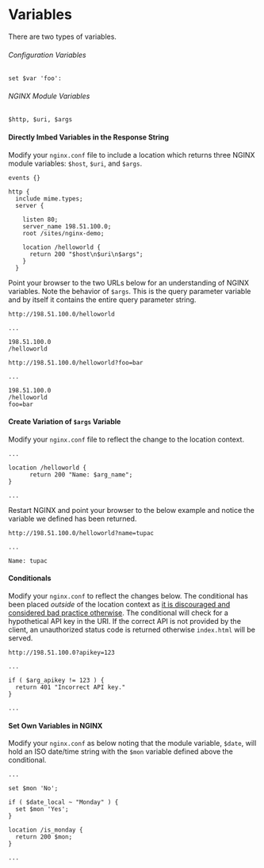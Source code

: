 # Variables
There are two types of variables.

###### Configuration Variables
```
set $var 'foo':
```

###### NGINX Module Variables
```
$http, $uri, $args
```

#### Directly Imbed Variables in the Response String
Modify your `nginx.conf` file to include a location which returns three NGINX module variables: `$host`, `$uri`, and `$args`.
```nginx
events {}

http {
  include mime.types;
  server {

    listen 80;
    server_name 198.51.100.0;
    root /sites/nginx-demo;

    location /helloworld {
      return 200 "$host\n$uri\n$args";
    }
  }

```
Point your browser to the two URLs below for an understanding of NGINX variables. Note the behavior of `$args`. This is the query parameter variable and by itself it contains the entire query parameter string.

```text
http://198.51.100.0/helloworld

...

198.51.100.0
/helloworld
```

```text
http://198.51.100.0/helloworld?foo=bar

...

198.51.100.0
/helloworld
foo=bar
```
#### Create Variation of `$args` Variable
Modify your `nginx.conf` file to reflect the change to the location context.
```nginx
...

location /helloworld {
      return 200 "Name: $arg_name";
}

...
```
Restart NGINX and point your browser to the below example and notice the variable we defined has been returned.
```text
http://198.51.100.0/helloworld?name=tupac

...

Name: tupac
```

#### Conditionals
Modify your `nginx.conf` to reflect the changes below. The conditional has been placed _outside_ of the location context as [it is discouraged and considered bad practice otherwise](https://www.nginx.com/resources/wiki/start/topics/depth/ifisevil/). The conditional will check for a hypothetical API key in the URI. If the correct API is not provided by the client, an unauthorized status code is returned otherwise `index.html` will be served.

```http://198.51.100.0?apikey=123```

```nginx
...

if ( $arg_apikey != 123 ) {
  return 401 "Incorrect API key."
}

...
```

#### Set Own Variables in NGINX
Modify your `nginx.conf` as below noting that the module variable, `$date`, will hold an ISO date/time string with the `$mon` variable defined above the conditional.
```nginx
...

set $mon 'No';

if ( $date_local ~ "Monday" ) {
  set $mon 'Yes';
}

location /is_monday {
  return 200 $mon;
}

...
```
